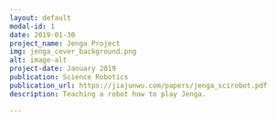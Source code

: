```yaml
---
layout: default
modal-id: 1
date: 2019-01-30
project_name: Jenga Project
img: jenga_cover_background.png
alt: image-alt
project-date: January 2019
publication: Science Robotics
publication_url: https://jiajunwu.com/papers/jenga_scirobot.pdf
description: Teaching a robot how to play Jenga.

---
```


